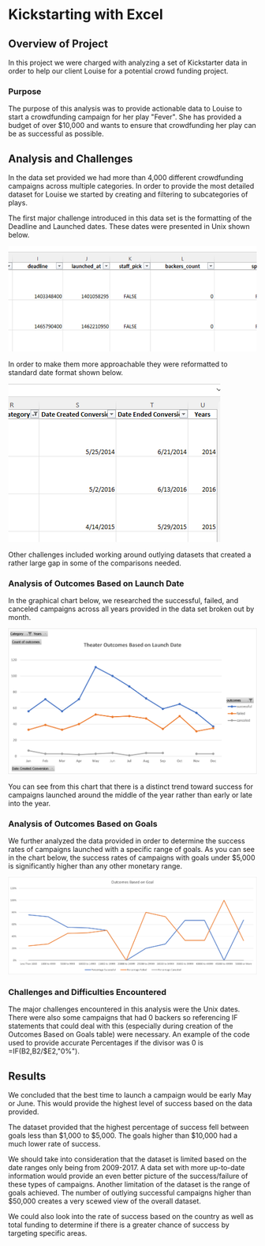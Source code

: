 # Kickstarting with Excel

## Overview of Project
In this project we were charged with analyzing a set of Kickstarter data in order to help our client Louise for a potential crowd funding project.

### Purpose
The purpose of this analysis was to provide actionable data to Louise to start a crowdfunding campaign for her play "Fever". She has provided a budget of over $10,000 and wants to ensure that crowdfunding her play can be as successful as possible.

## Analysis and Challenges
In the data set provided we had more than 4,000 different crowdfunding campaigns across multiple categories. In order to provide the most detailed dataset for Louise we started by creating and filtering to subcategories of plays. 

The first major challenge introduced in this data set is the formatting of the Deadline and Launched dates. These dates were presented in Unix shown below.

![Unix image](/resources/Unix.png)

In order to make them more approachable they were reformatted to standard date format shown below.

![Standard_Date](/resources/Standard_Date.png)

Other challenges included working around outlying datasets that created a rather large gap in some of the comparisons needed.

### Analysis of Outcomes Based on Launch Date
In the graphical chart below, we researched the successful, failed, and canceled campaigns across all years provided in the data set broken out by month.

![Theater Outcomes vs Launch](/resources/Theater_Outcomes_vs_Launch.png)

You can see from this chart that there is a distinct trend toward success for campaigns launched around the middle of the year rather than early or late into the year.

### Analysis of Outcomes Based on Goals
We further analyzed the data provided in order to determine the success rates of campaigns launched with a specific range of goals. As you can see in the chart below, the success rates of campaigns with goals under $5,000 is significantly higher than any other monetary range.

![Outcomes vs Goals](/resources/Outcomes_vs_Goals.png)


### Challenges and Difficulties Encountered
The major challenges encountered in this analysis were the Unix dates. There were also some campaigns that had 0  backers so referencing IF statements that could deal with this (especially during creation of the Outcomes Based on Goals table) were necessary. An example of the code used to provide accurate Percentages if the divisor was 0 is  =IF(B2,B2/$E2,"0%").
## Results

We concluded that the best time to launch a campaign would be early May or June. This would provide the highest level of success based on the data provided.

The dataset provided that the highest percentage of success fell between goals less than $1,000 to $5,000. The goals higher than $10,000 had a much lower rate of success.

We should take into consideration that the dataset is limited based on the date ranges only being from 2009-2017. A data set with more up-to-date information would provide an even better picture of the success/failure of these types of campaigns. Another limitation of the dataset is the range of goals achieved. The number of outlying successful campaigns higher than $50,000 creates a very scewed view of the overall dataset.

We could also look into the rate of success based on the country as well as total funding to determine if there is a greater chance of success by targeting specific areas.